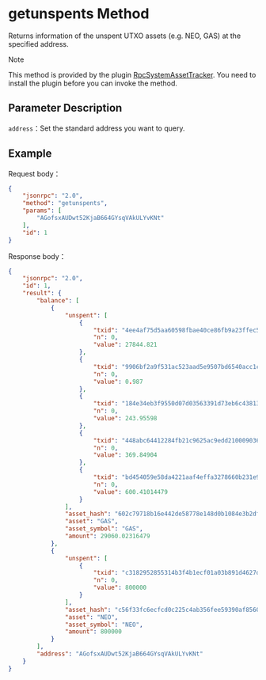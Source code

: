 # getunspents Method

Returns information of the unspent UTXO assets (e.g. NEO, GAS) at the specified address.

> [!Note]
>
> This method is provided by the plugin [RpcSystemAssetTracker](https://github.com/neo-project/neo-plugins/releases). You need to install the plugin before you can invoke the method.

## Parameter Description

`address`：Set the standard address you want to query.

## Example

Request body：

```json
{
    "jsonrpc": "2.0",
    "method": "getunspents",
    "params": [
        "AGofsxAUDwt52KjaB664GYsqVAkULYvKNt"
    ],
    "id": 1
}
```

Response body：

```json
{
    "jsonrpc": "2.0",
    "id": 1,
    "result": {
        "balance": [
            {
                "unspent": [
                    {
                        "txid": "4ee4af75d5aa60598fbae40ce86fb9a23ffec5a75dfa8b59d259d15f9e304319",
                        "n": 0,
                        "value": 27844.821
                    },
                    {
                        "txid": "9906bf2a9f531ac523aad5e9507bd6540acc1c65ae9144918ccc891188578253",
                        "n": 0,
                        "value": 0.987
                    },
                    {
                        "txid": "184e34eb3f9550d07d03563391d73eb6c438130c7fdca37f0700d5d52ad7deb1",
                        "n": 0,
                        "value": 243.95598
                    },
                    {
                        "txid": "448abc64412284fb21c9625ac9edd2100090367a551c18ce546c1eded61e77c3",
                        "n": 0,
                        "value": 369.84904
                    },
                    {
                        "txid": "bd454059e58da4221aaf4effa3278660b231e9af7cea97912f4ac5c4995bb7e4",
                        "n": 0,
                        "value": 600.41014479
                    }
                ],
                "asset_hash": "602c79718b16e442de58778e148d0b1084e3b2dffd5de6b7b16cee7969282de7",
                "asset": "GAS",
                "asset_symbol": "GAS",
                "amount": 29060.02316479
            },
            {
                "unspent": [
                    {
                        "txid": "c3182952855314b3f4b1ecf01a03b891d4627d19426ce841275f6d4c186e729a",
                        "n": 0,
                        "value": 800000
                    }
                ],
                "asset_hash": "c56f33fc6ecfcd0c225c4ab356fee59390af8560be0e930faebe74a6daff7c9b",
                "asset": "NEO",
                "asset_symbol": "NEO",
                "amount": 800000
            }
        ],
        "address": "AGofsxAUDwt52KjaB664GYsqVAkULYvKNt"
    }
}
```


